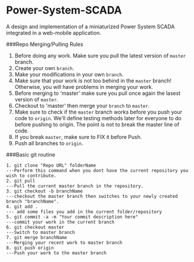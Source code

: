 Power-System-SCADA
==================

A design and implementation of a miniaturized Power System SCADA integrated in a web-mobile application.


###Repo Merging/Pulling Rules


1. Before doing any work. Make sure you pull the latest version of `master` branch.
2. Create your own `branch`.
3. Make your modifications in your own `branch`.
4. Make sure that your work is not too behind in the `master` branch! Otherwise, you will have problems in merging your work.
5. Before merging to 'master' make sure you pull once again the lasest version of `master`.
6. Checkout to 'master' then merge your `branch` to `master`.
7. Make sure to check if the `master` branch works before you push your code to `origin`. We'll define testing methods later for everyone to do before pushing to origin. The point is not to break the master line of code.
8. If you break `master`, make sure to FIX it before Push.
9. Push all branches to `origin`.

###Basic git routine
```
1. git clone "Repo URL" folderName 
---Perform this command when you dont have the current repository you wish to contribute.
2. git pull
---Pull the current master branch in the repository.
3. git checkout -b branchName
---checkout the master branch then switches to your newly created branch "branchName".
4. git add .
--- add some files you add in the current folder/repository
5. git commit -a -m "Your commit description here"
---commit your work in the current branch
6. git checkout master
---Switch to master branch
7. git merge branchName
---Merging your recent work to master branch
8. git push origin
---Push your work to the master branch
```
